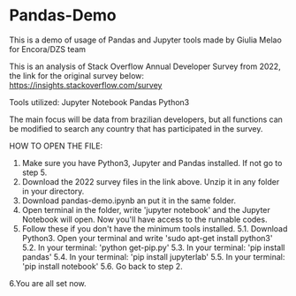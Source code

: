 # Pandas-Demo
This is a demo of usage of Pandas and Jupyter tools made by Giulia Melao for Encora/DZS team

This is an analysis of Stack Overflow Annual Developer Survey from 2022, the link for the original survey below:
https://insights.stackoverflow.com/survey

Tools utilized:
Jupyter Notebook
Pandas
Python3

The main focus will be data from brazilian developers, but all functions can be modified to search any country that has participated in the survey.


HOW TO OPEN THE FILE:
1. Make sure you have Python3, Jupyter and Pandas installed. If not go to step 5.
2. Download the 2022 survey files in the link above. Unzip it in any folder in your directory.
3. Download pandas-demo.ipynb an put it in the same folder.
4. Open terminal in the folder, write 'jupyter notebook' and the Jupyter Notebook will open. Now you'll have access to the runnable codes.
5. Follow these if you don't have the minimum tools installed.
  5.1. Download Python3. Open your terminal and write 'sudo apt-get install python3'
  5.2. In your terminal: 'python get-pip.py'
  5.3. In your terminal: 'pip install pandas'
  5.4. In your terminal: 'pip install jupyterlab'
  5.5. In your terminal: 'pip install notebook'
  5.6. Go back to step 2.

6.You are all set now.
